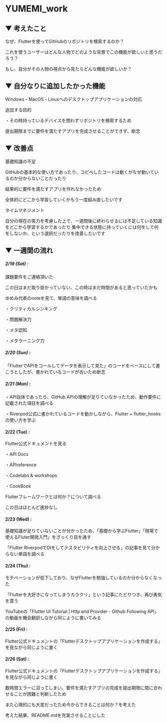 # YUMEMI_work

## ▼ 考えたこと
なぜ、Flutterを使ってGitHubのリポジトリを検索するのか？

これを使うユーザーはどんな人物でどのような背景でこの機能が欲しいと思うだろう？

もし、自分がその人物の視点から見たらどんな機能が欲しいか？

## ▼ 自分なりに追加したかった機能
Windows・MacOS・Linuxへのデスクトップアプリケーションの対応

追加する目的

・その時持っているデバイスを問わずリポジトリを検索するため 

提出期限までに要件を満たすアプリを完成させることができず、断念

## ▼ 改善点
基礎知識の不足

GitHubの基本的な使い方であったり、コピペしたコードは動くがなぜ動いているのか分からないことだったり

結果的に要件を満たすアプリを作れなかったため

全体的にどこから学習していくかもう一度組み直したいです

タイムマネジメント

自分の現在の実力を考慮した上で、一週間後に終わらせるには不足している知識をどこから学習するかであったり
集中できる状態に持っていくには何をして何をしないか、という選択だったりを改善したいです

## ▼ 一週間の流れ

##### 2/19 (Sat) :

課題要件をご連絡頂いた

この日はまだ取り掛かっていない、この時はまだ時間があると思っていたかも

ゆめみ代表のnoteを見て、単語の意味を調べる

・クリティカルシンキング

・問題解決力

・メタ認知

・メタラーニング力

##### 2/20 (Sun) :
「FlutterでAPIをコールしてデータを表示して見た」のコードをベースにして書こうとしたが、書かれているコードが古いため断念

##### 2/21 (Man) :
・API自体であったり、GitHub APIの理解が足りていなかったため、動作要件に記載された項目を調べる

・Riverpod公式に書かれているコードを動かしながら、Flutter + flutter_hooksの使い方を学ぶ

#### 2/22 (Tue) :
Flutter公式ドキュメントを見る

・API Docs

・APIreference

・Codelabs & workshops

・CookBook

Flutterフレームワークとは何か？について調べる

この日はほとんど進捗なし

#### 2/23 (Wed) :
基礎知識が足りていないことが分かったため、「基礎から学ぶFlutter」「現場で使えるFluter開発入門」をざっくり目を通す

「Flutter RiverpodでDIをしてテスタビリティを向上させる」の記事を見て分からない単語を調べる

#### 2/24 (Thu) :
モチベーションが低下しており、なぜFlutterを勉強しているのか分からなくなった

「Flutterを大好きになってしまうカラクリ」という記事にたどりつき、再び勇気を貰う

YouTubeの「Flutter UI Tutorial | Http and Provider - Github Following API」の動画を機会翻訳しながら同じように書いてみる

#### 2/25 (Fri) :
Flutter公式ドキュメントの「Flutterデスクトップアプリケーションを作成する」を見ながら同じように書く

#### 2/26 (Sat) :
Flutter公式ドキュメントの「Flutterデスクトップアプリケーションを作成する」を見ながら同じように書く

数時間エラーに沼ってしまい、要件を満たすアプリの完成を提出期限に間に合わせることが困難と判断したため

また心理的にも大変だったため今からできることは何か？を考えた

考えた結果、README.mdを充実させることにした